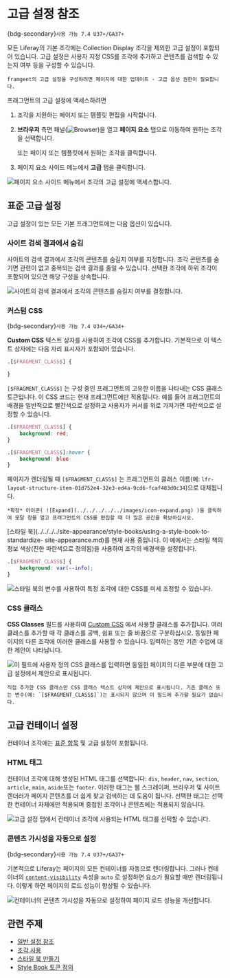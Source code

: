# 고급 설정 참조

{bdg-secondary}`사용 가능 7.4 U37+/GA37+`

모든 Liferay의 기본 조각에는 Collection Display 조각을 제외한 고급 설정이 포함되어 있습니다. 고급 설정은 사용자 지정 CSS를 조각에 추가하고 콘텐츠를 검색할 수 있는지 여부 등을 구성할 수 있습니다.

```{note}
framgent의 고급 설정을 구성하려면 페이지에 대한 업데이트 - 고급 옵션 권한이 필요합니다.
```

프래그먼트의 고급 설정에 액세스하려면

1. 조각을 지원하는 페이지 또는 템플릿 편집을 시작합니다.

1. **브라우저** 측면 패널(![Browser](../../../../../images/icon-hierarchy.png))을 열고 **페이지 요소** 탭으로 이동하여 원하는 조각을 선택합니다.

   또는 페이지 또는 템플릿에서 원하는 조각을 클릭합니다.

1. 페이지 요소 사이드 메뉴에서 **고급** 탭을 클릭합니다.

![페이지 요소 사이드 메뉴에서 조각의 고급 설정에 액세스합니다.](./advanced-settings-reference/images/01.png)

## 표준 고급 설정

고급 설정이 있는 모든 기본 프래그먼트에는 다음 옵션이 있습니다.

### 사이트 검색 결과에서 숨김

사이트의 검색 결과에서 조각의 콘텐츠를 숨길지 여부를 지정합니다. 조각 콘텐츠를 숨기면 관련이 없고 중복되는 검색 결과를 줄일 수 있습니다. 선택한 조각에 하위 조각이 포함되어 있으면 해당 구성을 상속합니다.

![사이트의 검색 결과에서 조각의 콘텐츠를 숨길지 여부를 결정합니다.](./advanced-settings-reference/images/02.png)

### 커스텀 CSS

{bdg-secondary}`사용 가능 7.4 U34+/GA34+`

**Custom CSS** 텍스트 상자를 사용하여 조각에 CSS를 추가합니다. 기본적으로 이 텍스트 상자에는 다음 자리 표시자가 포함되어 있습니다.

```css
.[$FRAGMENT_CLASS$] {

}
```

`[$FRAGMENT_CLASS$]` 는 구성 중인 프래그먼트의 고유한 이름을 나타내는 CSS 클래스 토큰입니다. 이 CSS 코드는 현재 프래그먼트에만 적용됩니다. 예를 들어 프래그먼트의 배경을 일반적으로 빨간색으로 설정하고 사용자가 커서를 위로 가져가면 파란색으로 설정할 수 있습니다.

```css
.[$FRAGMENT_CLASS$] {
    background: red;
}

.[$FRAGMENT_CLASS$]:hover {
    background: blue
}
```

페이지가 렌더링될 때 `[$FRAGMENT_CLASS$]` 는 프래그먼트의 클래스 이름(예: `lfr-layout-structure-item-01d752e4-32e3-ed4a-9cd6-fcaf483d0c34`)으로 대체됩니다.

```{tip}
*확장* 아이콘( ![Expand](../../../../../images/icon-expand.png) )을 클릭하여 모달 창을 열고 프래그먼트의 CSS를 편집할 때 더 많은 공간을 확보하십시오.
```

[스타일 북](../../../../site-appearance/style-books/using-a-style-book-to-standardize- site-appearance.md)를 현재 사용 중입니다. 이 예에서는 스타일 책의 정보 색상(진한 파란색으로 정의됨)을 사용하여 조각의 배경색을 설정합니다.

```css
.[$FRAGMENT_CLASS$] {
    background: var(--info);
}
```

![스타일 북의 변수를 사용하여 특정 조각에 대한 CSS를 미세 조정할 수 있습니다.](./advanced-settings-reference/images/03.png)


### CSS 클래스

**CSS Classes** 필드를 사용하여 [Custom CSS](#custom-css) 에서 사용할 클래스를 추가합니다. 여러 클래스를 추가할 때 각 클래스를 공백, 쉼표 또는 줄 바꿈으로 구분하십시오. 동일한 페이지의 다른 조각에 이러한 클래스를 사용할 수 있습니다. 입력하는 동안 기존 수업에 대한 제안이 나타납니다.

![이 필드에 사용자 정의 CSS 클래스를 입력하면 동일한 페이지의 다른 부분에 대한 고급 설정에서 제안으로 표시됩니다.](./advanced-settings-reference/images/04.png)

```{note}
직접 추가한 CSS 클래스만 CSS 클래스 텍스트 상자에 제안으로 표시됩니다. 기존 클래스 또는 변수(예: `[$FRAGMENT_CLASS$]`)는 표시되지 않으며 이 필드에 추가할 필요가 없습니다.
```

## 고급 컨테이너 설정

컨테이너 조각에는 [표준 항목](#standard-advanced-settings) 및 고급 설정이 포함됩니다.

### HTML 태그

컨테이너 조각에 대해 생성된 HTML 태그를 선택합니다: `div`, `header`, `nav`, `section`, `article`, `main`, `aside`또는 `footer`. 이러한 태그는 웹 스크레이퍼, 브라우저 및 사이트 렌더러가 페이지 콘텐츠를 더 쉽게 찾고 검색하는 데 도움이 됩니다. 선택한 태그는 선택한 컨테이너 자체에만 적용되며 중첩된 조각이나 콘텐츠에는 적용되지 않습니다.

![고급 설정 탭에서 컨테이너 조각에 사용되는 HTML 태그를 선택할 수 있습니다.](./advanced-settings-reference/images/05.png)

### 콘텐츠 가시성을 자동으로 설정

{bdg-secondary}`사용 가능 7.4 U37+/GA37+`

기본적으로 Liferay는 페이지의 모든 컨테이너를 자동으로 렌더링합니다. 그러나 컨테이너의 [`content-visibility`](https://drafts.csswg.org/css-contain/#propdef-content-visibility) 속성을 `auto` 로 설정하면 요소가 필요할 때만 렌더링됩니다. 이렇게 하면 페이지의 로드 성능이 향상될 수 있습니다.

![컨테이너의 콘텐츠 가시성을 자동으로 설정하여 페이지 로드 성능을 개선합니다.](./advanced-settings-reference/images/06.png)

## 관련 주제

* [일반 설정 참조](./general-settings-reference.md)
* [조각 사용](../../using-fragments.md)
* [스타일 북 만들기](../../../../site-appearance/style-books/using-a-style-book-to-standardize-site-appearance.md)
* [Style Book 토큰 정의](../../../../site-appearance/style-books/developer-guide/style-book-token-definitions.md)
